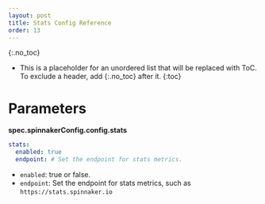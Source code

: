 ```yaml
---
layout: post
title: Stats Config Reference
order: 13
---
```


{:.no_toc}
* This is a placeholder for an unordered list that will be replaced with ToC. To exclude a header, add {:.no_toc} after it.
{:toc}


# Parameters

**spec.spinnakerConfig.config.stats**

```yaml
stats:
  enabled: true
  endpoint: # Set the endpoint for stats metrics.
```

- `enabled`: true or false.
- `endpoint`: Set the endpoint for stats metrics, such as `https://stats.spinnaker.io`
